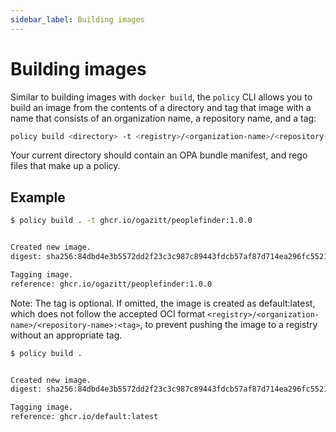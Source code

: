 ```yaml
---
sidebar_label: Building images
---
```


# Building images

Similar to building images with `docker build`, the `policy` CLI allows you to build an image 
from the contents of a directory and tag that image with a name that consists of an 
organization name, a repository name, and a tag:

```bash
policy build <directory> -t <registry>/<organization-name>/<repository-name>:<tag>
```

Your current directory should contain an OPA bundle manifest, and rego files that make
up a policy.

## Example

```bash
$ policy build . -t ghcr.io/ogazitt/peoplefinder:1.0.0


Created new image.
digest: sha256:84dbd4e3b5572dd2f23c3c987c89443fdcb57af87d714ea296fc552192fb17e9

Tagging image.
reference: ghcr.io/ogazitt/peoplefinder:1.0.0
```

Note: The tag is optional. If omitted, the image is created as default:latest, which does not follow the accepted OCI format `<registry>/<organization-name>/<repository-name>:<tag>`, to prevent pushing the image to a registry without an appropriate tag.

```bash
$ policy build .


Created new image.
digest: sha256:84dbd4e3b5572dd2f23c3c987c89443fdcb57af87d714ea296fc552192fb17e9

Tagging image.
reference: ghcr.io/default:latest
```
